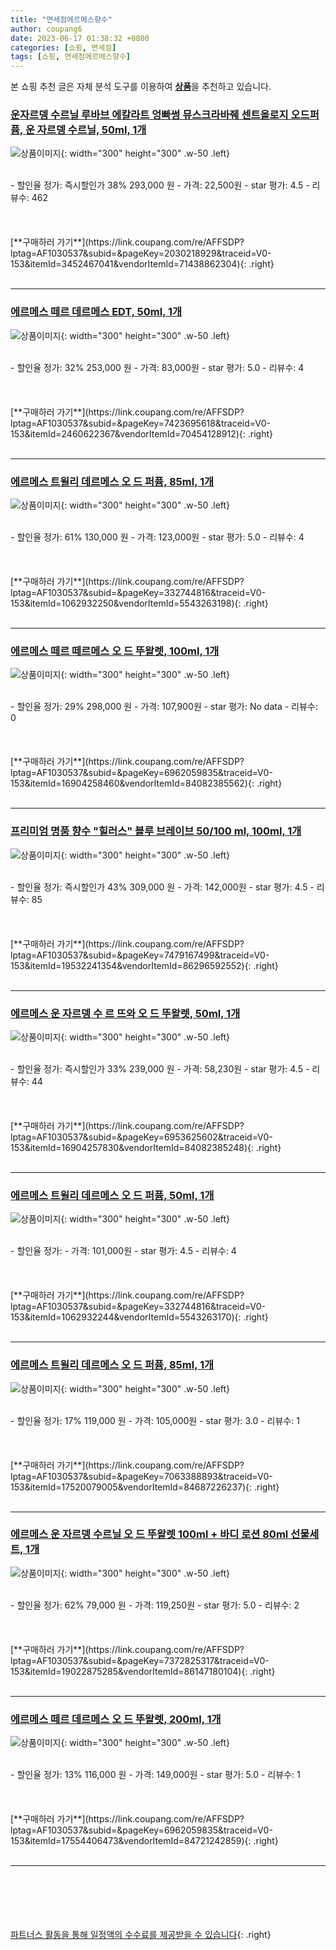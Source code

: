 ```yaml
---
title: "면세점에르메스향수"
author: coupang6
date: 2023-06-17 01:38:32 +0800
categories: [쇼핑, 면세점]
tags: [쇼핑, 면세점에르메스향수]
---
```


본 쇼핑 추천 글은 자체 분석 도구를 이용하여 [**상품**](https://link.coupang.com/a/bao1ui)을 추천하고 있습니다.

### [운자르뎅 수르닐 루바브 에칼라트 엉빠썽 뮤스크라바줴 센트올로지 오드퍼퓸, 운 자르뎅 수르닐, 50ml, 1개](https://link.coupang.com/re/AFFSDP?lptag=AF1030537&subid=&pageKey=2030218929&traceid=V0-153&itemId=3452467041&vendorItemId=71438862304)

![상품이미지](https://thumbnail6.coupangcdn.com/thumbnails/remote/230x230ex/image/vendor_inventory/0b90/5106f815d312bc09f8e1837aade03b9569743eae8606d2a5783bf1601814.jpg){: width="300" height="300" .w-50 .left}


<br>
- 할인율 정가: 즉시할인가 38%  293,000   원
- 가격: 22,500원
- star 평가: 4.5
- 리뷰수: 462
<br>
<br>
<br>
<br>
[**구매하러 가기**](https://link.coupang.com/re/AFFSDP?lptag=AF1030537&subid=&pageKey=2030218929&traceid=V0-153&itemId=3452467041&vendorItemId=71438862304){: .right}
<br>
<br>

---

### [에르메스 떼르 데르메스 EDT, 50ml, 1개](https://link.coupang.com/re/AFFSDP?lptag=AF1030537&subid=&pageKey=7423695618&traceid=V0-153&itemId=2460622367&vendorItemId=70454128912)

![상품이미지](https://thumbnail8.coupangcdn.com/thumbnails/remote/230x230ex/image/retail/images/2020/03/27/19/3/6c1a570f-2538-40b5-98f1-442361f7383f.jpg){: width="300" height="300" .w-50 .left}


<br>
- 할인율 정가: 32%  253,000   원
- 가격: 83,000원
- star 평가: 5.0
- 리뷰수: 4
<br>
<br>
<br>
<br>
[**구매하러 가기**](https://link.coupang.com/re/AFFSDP?lptag=AF1030537&subid=&pageKey=7423695618&traceid=V0-153&itemId=2460622367&vendorItemId=70454128912){: .right}
<br>
<br>

---

### [에르메스 트윌리 데르메스 오 드 퍼퓸, 85ml, 1개](https://link.coupang.com/re/AFFSDP?lptag=AF1030537&subid=&pageKey=332744816&traceid=V0-153&itemId=1062932250&vendorItemId=5543263198)

![상품이미지](https://thumbnail9.coupangcdn.com/thumbnails/remote/230x230ex/image/retail/images/2019/11/06/16/9/77b41fa7-b917-4012-9c19-4fca2a33f639.jpg){: width="300" height="300" .w-50 .left}


<br>
- 할인율 정가: 61%  130,000   원
- 가격: 123,000원
- star 평가: 5.0
- 리뷰수: 4
<br>
<br>
<br>
<br>
[**구매하러 가기**](https://link.coupang.com/re/AFFSDP?lptag=AF1030537&subid=&pageKey=332744816&traceid=V0-153&itemId=1062932250&vendorItemId=5543263198){: .right}
<br>
<br>

---

### [에르메스 떼르 떼르메스 오 드 뚜왈렛, 100ml, 1개](https://link.coupang.com/re/AFFSDP?lptag=AF1030537&subid=&pageKey=6962059835&traceid=V0-153&itemId=16904258460&vendorItemId=84082385562)

![상품이미지](https://thumbnail9.coupangcdn.com/thumbnails/remote/230x230ex/image/vendor_inventory/007a/2070adf2e15218a94aa342a2fea1e2f4b07eea7071a0298708e1c5097fa1.jpg){: width="300" height="300" .w-50 .left}


<br>
- 할인율 정가: 29%  298,000   원
- 가격: 107,900원
- star 평가: No data
- 리뷰수: 0
<br>
<br>
<br>
<br>
[**구매하러 가기**](https://link.coupang.com/re/AFFSDP?lptag=AF1030537&subid=&pageKey=6962059835&traceid=V0-153&itemId=16904258460&vendorItemId=84082385562){: .right}
<br>
<br>

---

### [프리미엄 명품 향수 "힐러스" 블루 브레이브 50/100 ml, 100ml, 1개](https://link.coupang.com/re/AFFSDP?lptag=AF1030537&subid=&pageKey=7479167499&traceid=V0-153&itemId=19532241354&vendorItemId=86296592552)

![상품이미지](https://thumbnail6.coupangcdn.com/thumbnails/remote/230x230ex/image/vendor_inventory/d4a0/5a5a0dc6aaf51ee0c4915d320a6fb03654d48644e4f38ebc27ff9ffbf81f.jpg){: width="300" height="300" .w-50 .left}


<br>
- 할인율 정가: 즉시할인가 43%  309,000   원
- 가격: 142,000원
- star 평가: 4.5
- 리뷰수: 85
<br>
<br>
<br>
<br>
[**구매하러 가기**](https://link.coupang.com/re/AFFSDP?lptag=AF1030537&subid=&pageKey=7479167499&traceid=V0-153&itemId=19532241354&vendorItemId=86296592552){: .right}
<br>
<br>

---

### [에르메스 운 자르뎅 수 르 뜨와 오 드 뚜왈렛, 50ml, 1개](https://link.coupang.com/re/AFFSDP?lptag=AF1030537&subid=&pageKey=6953625602&traceid=V0-153&itemId=16904257830&vendorItemId=84082385248)

![상품이미지](https://thumbnail8.coupangcdn.com/thumbnails/remote/230x230ex/image/vendor_inventory/579e/40cd1f9b405ae688a13826e7ba55b1e2080371001a955e3ea56fd33b4127.jpg){: width="300" height="300" .w-50 .left}


<br>
- 할인율 정가: 즉시할인가 33%  239,000   원
- 가격: 58,230원
- star 평가: 4.5
- 리뷰수: 44
<br>
<br>
<br>
<br>
[**구매하러 가기**](https://link.coupang.com/re/AFFSDP?lptag=AF1030537&subid=&pageKey=6953625602&traceid=V0-153&itemId=16904257830&vendorItemId=84082385248){: .right}
<br>
<br>

---

### [에르메스 트윌리 데르메스 오 드 퍼퓸, 50ml, 1개](https://link.coupang.com/re/AFFSDP?lptag=AF1030537&subid=&pageKey=332744816&traceid=V0-153&itemId=1062932244&vendorItemId=5543263170)

![상품이미지](https://thumbnail10.coupangcdn.com/thumbnails/remote/230x230ex/image/retail/images/2019/11/06/16/1/4c7a1170-1a08-4040-a5cc-8729d8bd1d8f.jpg){: width="300" height="300" .w-50 .left}


<br>
- 할인율 정가: 
- 가격: 101,000원
- star 평가: 4.5
- 리뷰수: 4
<br>
<br>
<br>
<br>
[**구매하러 가기**](https://link.coupang.com/re/AFFSDP?lptag=AF1030537&subid=&pageKey=332744816&traceid=V0-153&itemId=1062932244&vendorItemId=5543263170){: .right}
<br>
<br>

---

### [에르메스 트윌리 데르메스 오 드 퍼퓸, 85ml, 1개](https://link.coupang.com/re/AFFSDP?lptag=AF1030537&subid=&pageKey=7063388893&traceid=V0-153&itemId=17520079005&vendorItemId=84687226237)

![상품이미지](https://thumbnail7.coupangcdn.com/thumbnails/remote/230x230ex/image/vendor_inventory/c941/982d4e9f7ce4b5a47fa8df6063ab183b3e1455b4ba84816aab14c4914032.jpg){: width="300" height="300" .w-50 .left}


<br>
- 할인율 정가: 17%  119,000   원
- 가격: 105,000원
- star 평가: 3.0
- 리뷰수: 1
<br>
<br>
<br>
<br>
[**구매하러 가기**](https://link.coupang.com/re/AFFSDP?lptag=AF1030537&subid=&pageKey=7063388893&traceid=V0-153&itemId=17520079005&vendorItemId=84687226237){: .right}
<br>
<br>

---

### [에르메스 운 자르뎅 수르닐 오 드 뚜왈렛 100ml + 바디 로션 80ml 선물세트, 1개](https://link.coupang.com/re/AFFSDP?lptag=AF1030537&subid=&pageKey=7372825317&traceid=V0-153&itemId=19022875285&vendorItemId=86147180104)

![상품이미지](https://thumbnail8.coupangcdn.com/thumbnails/remote/230x230ex/image/vendor_inventory/6118/083255b8fc6aae2742c34a81349a31ea6ab8647623cabbd2b9b737756ce9.JPG){: width="300" height="300" .w-50 .left}


<br>
- 할인율 정가: 62%  79,000   원
- 가격: 119,250원
- star 평가: 5.0
- 리뷰수: 2
<br>
<br>
<br>
<br>
[**구매하러 가기**](https://link.coupang.com/re/AFFSDP?lptag=AF1030537&subid=&pageKey=7372825317&traceid=V0-153&itemId=19022875285&vendorItemId=86147180104){: .right}
<br>
<br>

---

### [에르메스 떼르 데르메스 오 드 뚜왈렛, 200ml, 1개](https://link.coupang.com/re/AFFSDP?lptag=AF1030537&subid=&pageKey=6962059835&traceid=V0-153&itemId=17554406473&vendorItemId=84721242859)

![상품이미지](https://thumbnail10.coupangcdn.com/thumbnails/remote/230x230ex/image/vendor_inventory/5a61/3a8ed472eaa7321471362810210d7c64e10f446e15b2599aa13ac633f89d.JPG){: width="300" height="300" .w-50 .left}


<br>
- 할인율 정가: 13%  116,000   원
- 가격: 149,000원
- star 평가: 5.0
- 리뷰수: 1
<br>
<br>
<br>
<br>
[**구매하러 가기**](https://link.coupang.com/re/AFFSDP?lptag=AF1030537&subid=&pageKey=6962059835&traceid=V0-153&itemId=17554406473&vendorItemId=84721242859){: .right}
<br>
<br>

---
<br><br><br><br><br> [파트너스 활동을 통해 일정액의 수수료를 제공받을 수 있습니다](https://link.coupang.com/a/bao1ui){: .right}